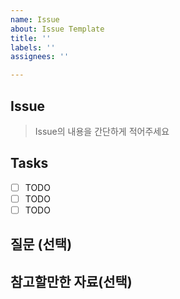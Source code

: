 ```yaml
---
name: Issue
about: Issue Template
title: ''
labels: ''
assignees: ''

---
```


## Issue

> Issue의 내용을 간단하게 적어주세요

## Tasks

- [ ] TODO
- [ ] TODO
- [ ] TODO

## 질문 (선택)

## 참고할만한 자료(선택)
